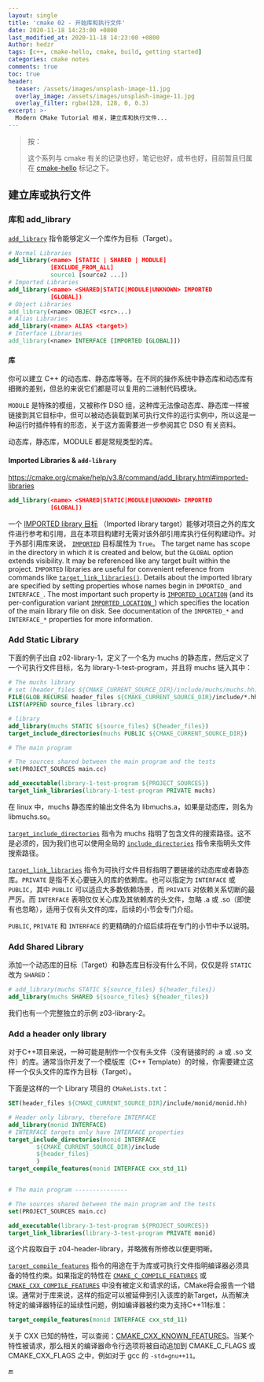 ```yaml
---
layout: single
title: 'cmake 02 - 开始库和执行文件'
date: 2020-11-18 14:23:00 +0800
last_modified_at: 2020-11-18 14:23:00 +0800
Author: hedzr
tags: [c++, cmake-hello, cmake, build, getting started]
categories: cmake notes
comments: true
toc: true
header:
  teaser: /assets/images/unsplash-image-11.jpg
  overlay_image: /assets/images/unsplash-image-11.jpg
  overlay_filter: rgba(128, 128, 0, 0.3)
excerpt: >-
  Modern CMake Tutorial 相关，建立库和执行文件...
---
```




> 按：
>
> 这个系列与 cmake 有关的记录也好，笔记也好，成书也好，目前暂且归属在 [cmake-hello](/tags/#cmake-hello) 标记之下。



## 建立库或执行文件



### 库和 add_library

[`add_library`](https://cmake.org/cmake/help/v3.8/command/add_library.html) 指令能够定义一个库作为目标（Target）。

```cmake
# Normal Libraries
add_library(<name> [STATIC | SHARED | MODULE]
            [EXCLUDE_FROM_ALL]
            source1 [source2 ...])
# Imported Libraries
add_library(<name> <SHARED|STATIC|MODULE|UNKNOWN> IMPORTED
            [GLOBAL])
# Object Libraries
add_library(<name> OBJECT <src>...)
# Alias Libraries
add_library(<name> ALIAS <target>)
# Interface Libraries
add_library(<name> INTERFACE [IMPORTED [GLOBAL]])
```

#### 库

你可以建立 C++ 的动态库、静态库等等。在不同的操作系统中静态库和动态库有细微的差别，但总的来说它们都是可以复用的二进制代码模块。

`MODULE` 是特殊的模组，又被称作 DSO 组，这种库无法像动态库、静态库一样被链接到其它目标中，但可以被动态装载到某可执行文件的运行实例中，所以这是一种运行时插件特有的形态，关于这方面需要进一步参阅其它 DSO 有关资料。

动态库，静态库，MODULE 都是常规类型的库。



#### Imported Libraries & `add-library`

https://cmake.org/cmake/help/v3.8/command/add_library.html#imported-libraries

```cmake
add_library(<name> <SHARED|STATIC|MODULE|UNKNOWN> IMPORTED
            [GLOBAL])
```

一个 [IMPORTED library 目标](https://cmake.org/cmake/help/v3.8/manual/cmake-buildsystem.7.html#imported-targets) （Imported library target）能够对项目之外的库文件进行参考和引用，且在本项目构建时无需对该外部引用库执行任何构建动作。对于外部引用库来说， [`IMPORTED`](https://cmake.org/cmake/help/v3.8/prop_tgt/IMPORTED.html#prop_tgt:IMPORTED) 目标属性为 `True`。 The target name has scope in the directory in which it is created and below, but the `GLOBAL` option extends visibility. It may be referenced like any target built within the project. `IMPORTED` libraries are useful for convenient reference from commands like [`target_link_libraries()`](https://cmake.org/cmake/help/v3.8/command/target_link_libraries.html#command:target_link_libraries). Details about the imported library are specified by setting properties whose names begin in `IMPORTED_` and `INTERFACE_`. The most important such property is [`IMPORTED_LOCATION`](https://cmake.org/cmake/help/v3.8/prop_tgt/IMPORTED_LOCATION.html#prop_tgt:IMPORTED_LOCATION) (and its per-configuration variant [`IMPORTED_LOCATION_`](https://cmake.org/cmake/help/v3.8/prop_tgt/IMPORTED_LOCATION_CONFIG.html#prop_tgt:IMPORTED_LOCATION_)) which specifies the location of the main library file on disk. See documentation of the `IMPORTED_*` and `INTERFACE_*` properties for more information.









### Add Static Library

下面的例子出自 z02-library-1，定义了一个名为 muchs 的静态库，然后定义了一个可执行文件目标，名为 library-1-test-program，并且将 muchs 链入其中：

```cmake
# The muchs library
# set (header_files ${CMAKE_CURRENT_SOURCE_DIR}/include/muchs/muchs.hh)
FILE(GLOB_RECURSE header_files ${CMAKE_CURRENT_SOURCE_DIR}/include/*.hh)
LIST(APPEND source_files library.cc)

# library
add_library(muchs STATIC ${source_files} ${header_files})
target_include_directories(muchs PUBLIC ${CMAKE_CURRENT_SOURCE_DIR})

# The main program

# The sources shared between the main program and the tests
set(PROJECT_SOURCES main.cc)

add_executable(library-1-test-program ${PROJECT_SOURCES})
target_link_libraries(library-1-test-program PRIVATE muchs)
```

在 linux 中，muchs 静态库的输出文件名为 libmuchs.a，如果是动态库，则名为 libmuchs.so。

[`target_include_directories`](https://cmake.org/cmake/help/v3.8/command/target_include_directories.html)  指令为 muchs 指明了包含文件的搜索路径。这不是必须的，因为我们也可以使用全局的 [`include_directories`](https://cmake.org/cmake/help/v3.8/command/include_directories.html) 指令来指明头文件搜索路径。

[`target_link_libraries`](https://cmake.org/cmake/help/v3.8/command/target_link_libraries.html) 指令为可执行文件目标指明了要链接的动态库或者静态库。`PRIVATE` 是指不关心要链入的库的依赖库。也可以指定为 `INTERFACE` 或 `PUBLIC`，其中 `PUBLIC` 可以适应大多数依赖场景，而 `PRIVATE` 对依赖关系切断的最严厉。而 `INTERFACE` 表明仅仅关心库及其依赖库的头文件，忽略 .a 或 .so（即使有也忽略），适用于仅有头文件的库，后续的小节会专门介绍。

`PUBLIC`, `PRIVATE` 和 `INTERFACE` 的更精确的介绍后续将在专门的小节中予以说明。





### Add Shared Library

添加一个动态库的目标（Target）和静态库目标没有什么不同，仅仅是将 `STATIC` 改为 `SHARED`：

```cmake
# add_library(muchs STATIC ${source_files} ${header_files})
add_library(muchs SHARED ${source_files} ${header_files})
```

我们也有一个完整独立的示例 z03-library-2。





### Add a header only library

对于C++项目来说，一种可能是制作一个仅有头文件（没有链接时的 .a 或 .so 文件）的库。通常当你开发了一个模版库（C++ Template）的时候，你需要建立这样一个仅头文件的库作为目标（Target）。

下面是这样的一个 Library 项目的 `CMakeLists.txt`：

```cmake
SET(header_files ${CMAKE_CURRENT_SOURCE_DIR}/include/monid/monid.hh)

# Header only library, therefore INTERFACE
add_library(monid INTERFACE)
# INTERFACE targets only have INTERFACE properties
target_include_directories(monid INTERFACE
        ${CMAKE_CURRENT_SOURCE_DIR}/include
        ${header_files}
        )
target_compile_features(monid INTERFACE cxx_std_11)


# The main program ---------------

# The sources shared between the main program and the tests
set(PROJECT_SOURCES main.cc)

add_executable(library-3-test-program ${PROJECT_SOURCES})
target_link_libraries(library-3-test-program PRIVATE monid)
```

这个片段取自于 z04-header-library，并略微有所修改以便更明晰。

[`target_compile_features`](https://cmake.org/cmake/help/v3.8/command/target_compile_features.html)  指令的用途在于为库或可执行文件指明编译器必须具备的特性约束。如果指定的特性在 [`CMAKE_C_COMPILE_FEATURES`](https://cmake.org/cmake/help/v3.8/variable/CMAKE_C_COMPILE_FEATURES.html#variable:CMAKE_C_COMPILE_FEATURES) 或 [`CMAKE_CXX_COMPILE_FEATURES`](https://cmake.org/cmake/help/v3.8/variable/CMAKE_CXX_COMPILE_FEATURES.html#variable:CMAKE_CXX_COMPILE_FEATURES) 中没有被定义和请求的话，CMake将会报告一个错误。通常对于库来说，这样的指定可以被延伸到引入该库的新Target，从而解决特定的编译器特征的延续性问题，例如编译器被约束为支持C++11标准：

```cmake
target_compile_features(monid INTERFACE cxx_std_11)
```

关于 CXX 已知的特性，可以查阅：[CMAKE_CXX_KNOWN_FEATURES](https://cmake.org/cmake/help/v3.8/prop_gbl/CMAKE_CXX_KNOWN_FEATURES.html#prop_gbl:CMAKE_CXX_KNOWN_FEATURES)。当某个特性被请求，那么相关的编译器命令行选项将被自动追加到 CMAKE_C_FLAGS 或 CMAKE_CXX_FLAGS 之中，例如对于 gcc 的 `-std=gnu++11`。





















🔚